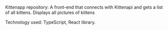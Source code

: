 Kittenapp repository:
A front-end that connects with Kittenapi and gets a list of all kittens.
Displays all pictures of kittens

Technology used:
TypeScript, React library.